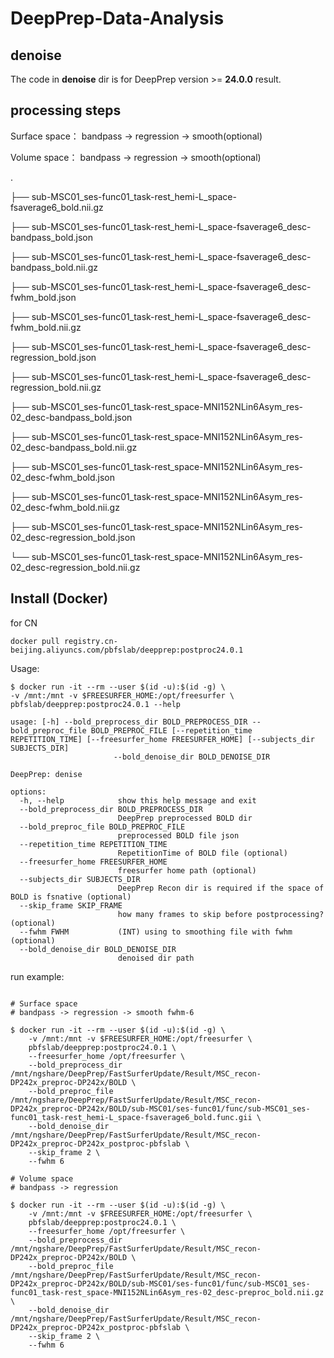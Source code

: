 # DeepPrep-Data-Analysis

## denoise
The code in **denoise** dir is for DeepPrep version >= **24.0.0** result.

## processing steps
Surface space： bandpass -> regression -> smooth(optional)

Volume space：  bandpass -> regression -> smooth(optional)

.

├── sub-MSC01_ses-func01_task-rest_hemi-L_space-fsaverage6_bold.nii.gz

├── sub-MSC01_ses-func01_task-rest_hemi-L_space-fsaverage6_desc-bandpass_bold.json

├── sub-MSC01_ses-func01_task-rest_hemi-L_space-fsaverage6_desc-bandpass_bold.nii.gz

├── sub-MSC01_ses-func01_task-rest_hemi-L_space-fsaverage6_desc-fwhm_bold.json

├── sub-MSC01_ses-func01_task-rest_hemi-L_space-fsaverage6_desc-fwhm_bold.nii.gz

├── sub-MSC01_ses-func01_task-rest_hemi-L_space-fsaverage6_desc-regression_bold.json

├── sub-MSC01_ses-func01_task-rest_hemi-L_space-fsaverage6_desc-regression_bold.nii.gz

├── sub-MSC01_ses-func01_task-rest_space-MNI152NLin6Asym_res-02_desc-bandpass_bold.json

├── sub-MSC01_ses-func01_task-rest_space-MNI152NLin6Asym_res-02_desc-bandpass_bold.nii.gz

├── sub-MSC01_ses-func01_task-rest_space-MNI152NLin6Asym_res-02_desc-fwhm_bold.json

├── sub-MSC01_ses-func01_task-rest_space-MNI152NLin6Asym_res-02_desc-fwhm_bold.nii.gz

├── sub-MSC01_ses-func01_task-rest_space-MNI152NLin6Asym_res-02_desc-regression_bold.json

└── sub-MSC01_ses-func01_task-rest_space-MNI152NLin6Asym_res-02_desc-regression_bold.nii.gz

## Install (Docker)

for CN
```shell
docker pull registry.cn-beijing.aliyuncs.com/pbfslab/deepprep:postproc24.0.1
```

Usage:
```shell
$ docker run -it --rm --user $(id -u):$(id -g) \
-v /mnt:/mnt -v $FREESURFER_HOME:/opt/freesurfer \
pbfslab/deepprep:postproc24.0.1 --help

usage: [-h] --bold_preprocess_dir BOLD_PREPROCESS_DIR --bold_preproc_file BOLD_PREPROC_FILE [--repetition_time REPETITION_TIME] [--freesurfer_home FREESURFER_HOME] [--subjects_dir SUBJECTS_DIR]
                       --bold_denoise_dir BOLD_DENOISE_DIR

DeepPrep: denise

options:
  -h, --help            show this help message and exit
  --bold_preprocess_dir BOLD_PREPROCESS_DIR
                        DeepPrep preprocessed BOLD dir
  --bold_preproc_file BOLD_PREPROC_FILE
                        preprocessed BOLD file json
  --repetition_time REPETITION_TIME
                        RepetitionTime of BOLD file (optional)
  --freesurfer_home FREESURFER_HOME
                        freesurfer home path (optional)
  --subjects_dir SUBJECTS_DIR
                        DeepPrep Recon dir is required if the space of BOLD is fsnative (optional)
  --skip_frame SKIP_FRAME
                        how many frames to skip before postprocessing? (optional)
  --fwhm FWHM           (INT) using to smoothing file with fwhm (optional)
  --bold_denoise_dir BOLD_DENOISE_DIR
                        denoised dir path
```

run example:
```shell

# Surface space
# bandpass -> regression -> smooth fwhm-6

$ docker run -it --rm --user $(id -u):$(id -g) \
    -v /mnt:/mnt -v $FREESURFER_HOME:/opt/freesurfer \
    pbfslab/deepprep:postproc24.0.1 \
    --freesurfer_home /opt/freesurfer \
    --bold_preprocess_dir /mnt/ngshare/DeepPrep/FastSurferUpdate/Result/MSC_recon-DP242x_preproc-DP242x/BOLD \
    --bold_preproc_file /mnt/ngshare/DeepPrep/FastSurferUpdate/Result/MSC_recon-DP242x_preproc-DP242x/BOLD/sub-MSC01/ses-func01/func/sub-MSC01_ses-func01_task-rest_hemi-L_space-fsaverage6_bold.func.gii \
    --bold_denoise_dir /mnt/ngshare/DeepPrep/FastSurferUpdate/Result/MSC_recon-DP242x_preproc-DP242x_postproc-pbfslab \
    --skip_frame 2 \
    --fwhm 6

# Volume space
# bandpass -> regression

$ docker run -it --rm --user $(id -u):$(id -g) \
    -v /mnt:/mnt -v $FREESURFER_HOME:/opt/freesurfer \
    pbfslab/deepprep:postproc24.0.1 \
    --freesurfer_home /opt/freesurfer \
    --bold_preprocess_dir /mnt/ngshare/DeepPrep/FastSurferUpdate/Result/MSC_recon-DP242x_preproc-DP242x/BOLD \
    --bold_preproc_file /mnt/ngshare/DeepPrep/FastSurferUpdate/Result/MSC_recon-DP242x_preproc-DP242x/BOLD/sub-MSC01/ses-func01/func/sub-MSC01_ses-func01_task-rest_space-MNI152NLin6Asym_res-02_desc-preproc_bold.nii.gz \
    --bold_denoise_dir /mnt/ngshare/DeepPrep/FastSurferUpdate/Result/MSC_recon-DP242x_preproc-DP242x_postproc-pbfslab \
    --skip_frame 2 \
    --fwhm 6
```
